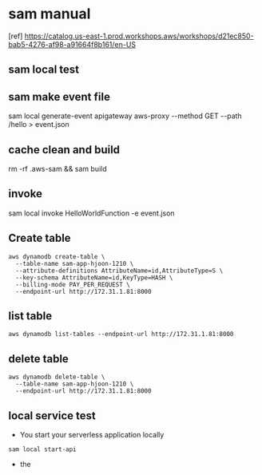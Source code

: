 # sam manual

[ref] https://catalog.us-east-1.prod.workshops.aws/workshops/d21ec850-bab5-4276-af98-a91664f8b161/en-US

## sam local test

## sam make event file
sam local generate-event apigateway aws-proxy --method GET --path /hello > event.json


## cache clean and build
rm -rf .aws-sam && sam build

## invoke
sam local invoke HelloWorldFunction -e event.json

## Create table
~~~
aws dynamodb create-table \
  --table-name sam-app-hjoon-1210 \
  --attribute-definitions AttributeName=id,AttributeType=S \
  --key-schema AttributeName=id,KeyType=HASH \
  --billing-mode PAY_PER_REQUEST \
  --endpoint-url http://172.31.1.81:8000
~~~

## list table
~~~
aws dynamodb list-tables --endpoint-url http://172.31.1.81:8000
~~~

## delete table 
~~~
aws dynamodb delete-table \
  --table-name sam-app-hjoon-1210 \
  --endpoint-url http://172.31.1.81:8000
~~~

## local service test
- You start your serverless application locally
~~~
sam local start-api
~~~
- the 


